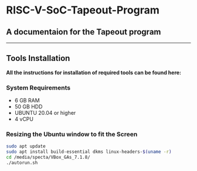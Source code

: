 # RISC-V-SoC-Tapeout-Program

## A documentaion for the Tapeout program
------------------------------------------------------------------------------------------------
## Tools Installation 

**All the instructions for installation of required tools can be found here:**

### System Requirements

- 6 GB RAM
- 50 GB HDD
- UBUNTU 20.04 or higher
- 4 vCPU

### Resizing the Ubuntu window to fit the Screen
```bash
sudo apt update
sudo apt install build-essential dkms linux-headers-$(uname -r)
cd /media/specta/VBox_GAs_7.1.8/
./autorun.sh





